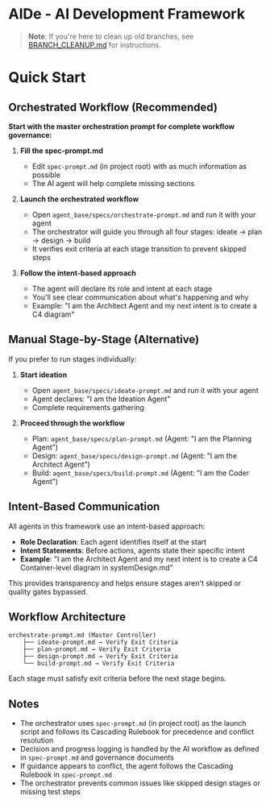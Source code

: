 # AIDe - AI Development Framework

> **Note**: If you're here to clean up old branches, see [BRANCH_CLEANUP.md](BRANCH_CLEANUP.md) for instructions.

# Quick Start

## Orchestrated Workflow (Recommended)

**Start with the master orchestration prompt for complete workflow governance:**

1) **Fill the spec-prompt.md**
   - Edit `spec-prompt.md` (in project root) with as much information as possible
   - The AI agent will help complete missing sections

2) **Launch the orchestrated workflow**
   - Open `agent_base/specs/orchestrate-prompt.md` and run it with your agent
   - The orchestrator will guide you through all four stages: ideate → plan → design → build
   - It verifies exit criteria at each stage transition to prevent skipped steps

3) **Follow the intent-based approach**
   - The agent will declare its role and intent at each stage
   - You'll see clear communication about what's happening and why
   - Example: "I am the Architect Agent and my next intent is to create a C4 diagram"

## Manual Stage-by-Stage (Alternative)

If you prefer to run stages individually:

1) **Start ideation**
   - Open `agent_base/specs/ideate-prompt.md` and run it with your agent
   - Agent declares: "I am the Ideation Agent"
   - Complete requirements gathering

2) **Proceed through the workflow**
   - Plan: `agent_base/specs/plan-prompt.md` (Agent: "I am the Planning Agent")
   - Design: `agent_base/specs/design-prompt.md` (Agent: "I am the Architect Agent")
   - Build: `agent_base/specs/build-prompt.md` (Agent: "I am the Coder Agent")

## Intent-Based Communication

All agents in this framework use an intent-based approach:

- **Role Declaration**: Each agent identifies itself at the start
- **Intent Statements**: Before actions, agents state their specific intent
- **Example**: "I am the Architect Agent and my next intent is to create a C4 Container-level diagram in systemDesign.md"

This provides transparency and helps ensure stages aren't skipped or quality gates bypassed.

## Workflow Architecture

```
orchestrate-prompt.md (Master Controller)
    ├── ideate-prompt.md → Verify Exit Criteria
    ├── plan-prompt.md → Verify Exit Criteria
    ├── design-prompt.md → Verify Exit Criteria
    └── build-prompt.md → Verify Exit Criteria
```

Each stage must satisfy exit criteria before the next stage begins.

## Notes
- The orchestrator uses `spec-prompt.md` (in project root) as the launch script and follows its Cascading Rulebook for precedence and conflict resolution
- Decision and progress logging is handled by the AI workflow as defined in `spec-prompt.md` and governance documents
- If guidance appears to conflict, the agent follows the Cascading Rulebook in `spec-prompt.md`
- The orchestrator prevents common issues like skipped design stages or missing test steps
